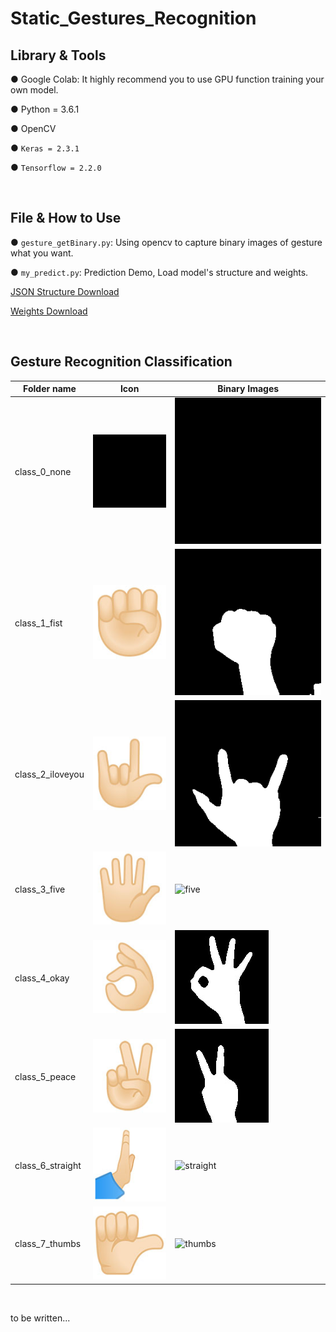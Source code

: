 # Static_Gestures_Recognition


## Library & Tools
● Google Colab: It highly recommend you to use GPU function training your own model.

● Python = 3.6.1

● OpenCV

● `Keras = 2.3.1`

● `Tensorflow = 2.2.0`

&emsp;
&emsp;

## File & How to Use
● `gesture_getBinary.py`: Using opencv to capture binary images of gesture what you want.

● `my_predict.py`: Prediction Demo, Load model's structure and weights.

[JSON Structure Download](https://drive.google.com/file/d/1zkwMxnMKtcChziVGG22R4vboEBRi2b1r/view?usp=sharing)

[Weights Download](https://drive.google.com/file/d/1MP-mdzV9R8b5lEizOlK3h58SwA-n1MsX/view?usp=sharing )

&emsp;
&emsp;

## Gesture Recognition Classification
|Folder name|Icon|Binary Images
|---|---|----
|class_0_none|![none](https://raw.githubusercontent.com/iamDavidLai/Static_Gestures_Recognition/main/images/icon/class_0_none_128.jpg)|![none](https://github.com/iamDavidLai/Static_Gestures_Recognition/blob/main/images/my_gesture_7-2/train/class_0_none/1.png)
|class_1_fist|![fist](https://raw.githubusercontent.com/iamDavidLai/Static_Gestures_Recognition/main/images/icon/class_1_fist_128.jpg)|![fist](https://github.com/iamDavidLai/Static_Gestures_Recognition/blob/main/images/my_gesture_7-2/train/class_1_fist/1.png)
|class_2_iloveyou|![Iloveyou](https://raw.githubusercontent.com/iamDavidLai/Static_Gestures_Recognition/main/images/icon/class_2_love-you_128.jpg)|![Iloveyou](https://github.com/iamDavidLai/Static_Gestures_Recognition/blob/main/images/my_gesture_7-2/train/class_2_iloveyou/1.png)
|class_3_five|![five](https://raw.githubusercontent.com/iamDavidLai/Static_Gestures_Recognition/main/images/icon/class_3_five_128.jpg)|![five](https://github.com/iamDavidLai/Static_Gestures_Recognition/tree/main/images/my_gesture_7-2/train/class_3_five/1.png)
|class_4_okay|![okay](https://raw.githubusercontent.com/iamDavidLai/Static_Gestures_Recognition/main/images/icon/class_4_okay_128.jpg)|![okay](https://github.com/iamDavidLai/Static_Gestures_Recognition/blob/main/images/my_gesture_7-2/train/class_4_okay/1.jpg)
|class_5_peace|![peace](https://raw.githubusercontent.com/iamDavidLai/Static_Gestures_Recognition/main/images/icon/class_5_peace_128.jpg)|![peace](https://github.com/iamDavidLai/Static_Gestures_Recognition/blob/main/images/my_gesture_7-2/train/class_5_peace/1.jpg)
|class_6_straight|![straight](https://raw.githubusercontent.com/iamDavidLai/Static_Gestures_Recognition/main/images/icon/class_6_straight_128.jpg)|![straight](https://github.com/iamDavidLai/Static_Gestures_Recognition/blob/main/images/my_gesture_7-2/train/class_6_straight/1.jpg)
|class_7_thumbs|![thumbs](https://raw.githubusercontent.com/iamDavidLai/Static_Gestures_Recognition/main/images/icon/class_7_thumbs_128.jpg)|![thumbs](https://github.com/iamDavidLai/Static_Gestures_Recognition/blob/main/images/my_gesture_7-2/train/class_7_thumbs/1.jpg)


&emsp;
&emsp;




to be written...
